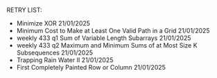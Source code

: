 RETRY LIST:

- Minimize XOR 21/01/2025
- Minimum Cost to Make at Least One Valid Path in a Grid 21/01/2025
- weekly 433 q1 Sum of Variable Length Subarrays 21/01/2025
- weekly 433 q2 Maximum and Minimum Sums of at Most Size K Subsequences 21/01/2025
- Trapping Rain Water II 21/01/2025
- First Completely Painted Row or Column 21/01/2025





 

    